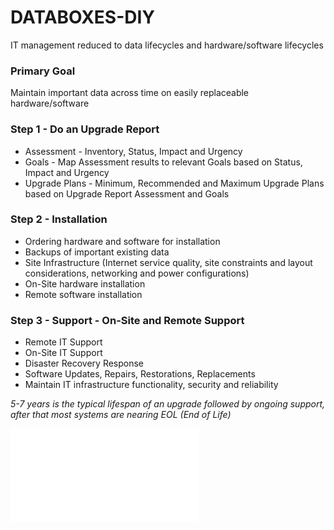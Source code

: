 # DATABOXES-DIY
IT management reduced to data lifecycles and hardware/software lifecycles

### Primary Goal
Maintain important data across time on easily replaceable hardware/software
### Step 1 - Do an Upgrade Report
- Assessment - Inventory, Status, Impact and Urgency
- Goals - Map Assessment results to relevant Goals based on Status, Impact and Urgency
- Upgrade Plans - Minimum, Recommended and Maximum Upgrade Plans based on Upgrade Report Assessment and Goals
### Step 2 - Installation
- Ordering hardware and software for installation
- Backups of important existing data
- Site Infrastructure (Internet service quality, site constraints and layout considerations, networking and power configurations)
- On-Site hardware installation
- Remote software installation
### Step 3 - Support - On-Site and Remote Support
- Remote IT Support
- On-Site IT Support
- Disaster Recovery Response
- Software Updates, Repairs, Restorations, Replacements
- Maintain IT infrastructure functionality, security and reliability

*5-7 years is the typical lifespan of an upgrade followed by ongoing support, after that most systems are nearing EOL (End of Life)*

![Toybox Table](Toybox-v1.md)


